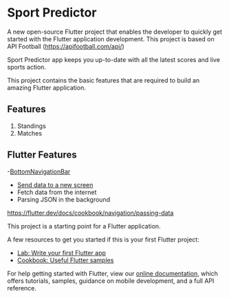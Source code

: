 # Sport Predictor

A new open-source Flutter project that enables the developer to quickly get started with the Flutter application development. This project is based on API Football (https://apifootball.com/api/)

Sport Predictor app keeps you up-to-date with all the latest scores and live sports action.

This project contains the basic features that are required to build an amazing Flutter application.

## Features

1. Standings
2. Matches

## Flutter Features
-[BottomNavigationBar](https://docs.flutter.io/flutter/material/BottomNavigationBar-class.html)
- [Send data to a new screen](https://flutter.dev/docs/cookbook/navigation/passing-data)
- Fetch data from the internet
- Parsing JSON in the background

https://flutter.dev/docs/cookbook/navigation/passing-data

This project is a starting point for a Flutter application.

A few resources to get you started if this is your first Flutter project:

- [Lab: Write your first Flutter app](https://flutter.io/docs/get-started/codelab)
- [Cookbook: Useful Flutter samples](https://flutter.io/docs/cookbook)

For help getting started with Flutter, view our 
[online documentation](https://flutter.io/docs), which offers tutorials, 
samples, guidance on mobile development, and a full API reference.
